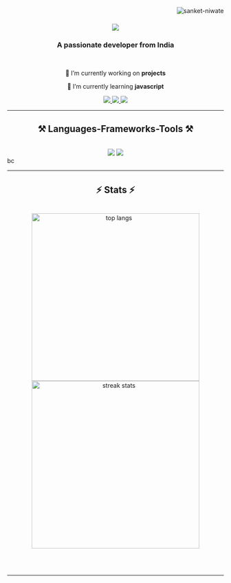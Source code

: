 <img align="right" src="https://komarev.com/ghpvc/?username=sanket-niwate&label=Profile%20views&color=0e75b6&style=flat" alt="sanket-niwate" />

<h1 align="center">
    <img src="https://readme-typing-svg.herokuapp.com/?font=Righteous&size=35&center=true&vCenter=true&width=500&height=70&duration=4000&lines=Hi+There!+👋;+I'm+Sanket+Niwate!;" />
</h1>

<h3 align="center">A passionate developer from India</h3>

<br/>

<div align="center">
 
 🔭 I’m currently working on **projects**
 
 🌱 I’m currently learning **javascript**



 </div>
 
<div align="center"> 
  <a href="mailto:sanketnivate2k18@gmail.com">
    <img src="https://img.shields.io/badge/Gmail-333333?style=for-the-badge&logo=gmail&logoColor=red" />
  </a>
  <a href="https://www.linkedin.com/in/sanket-niwate-983626260/" target="_blank">
    <img src="https://img.shields.io/badge/LinkedIn-0077B5?style=for-the-badge&logo=linkedin&logoColor=white" target="_blank" />
  </a>
  <a href="https://sanketniwate.netlify.app/" target="_blank">
     <img src="https://img.shields.io/badge/Portfolio-FF5722?style=for-the-badge&logo=todoist&logoColor=white" target="_blank" /> <!-- sqlite, safari, google-chrome are other good icon options -->
  </a>
</div>

 <hr/>
 
<h2 align="center">⚒️ Languages-Frameworks-Tools ⚒️</h2>
<br/>
<div align="center">
    <img src="https://skillicons.dev/icons?i=html,css,bootstrap,vscode,github" />
    <img src="https://skillicons.dev/icons?i=nodejs,javascript,express,mongodb,java,mysql,php" /><br>
</div>bc

<br/>


<hr/>

<h2 align="center">⚡ Stats ⚡</h2>
<br>
<div align=center>
 <img width=390 src="https://github-readme-stats.vercel.app/api/top-langs?username=sanket-niwate&langs_count=8&layout=compact&theme=react&border_radius=10&size_weight=0.5&count_weight=0.5" alt="top langs" />

 <img width=390 src="https://github-readme-streak-stats-salesp07.vercel.app/?user=sanket-niwate&count_private=true&theme=react&border_radius=10" alt="streak stats"/>


  <br/>
</div>

<br/><br/>

<hr/>

<br/>


















